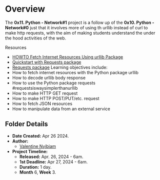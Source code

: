 # Overview #

The **0x11. Python - Network#1** project is a follow up of the **0x10. Python - Network#0**
just that it involves more of using th urllib instead of curl
to make http requests,
with the aim of making students understand the under
the hood activities of the web.

Resources
- [HOWTO Fetch Internet Resources Using urllib Package](https://docs.python.org/3/howto/urllib2.html)
- [Quickstart with Requests package](https://requests.readthedocs.io/en/latest/)
- [Requests package](https://pypi.org/project/requests/)
Learning objectives include:
- How to fetch internet resources with the Python package urllib
- How to decode urllib body response
- How to use the Python package requests #requestsiswaysimplerthanurllib
- How to make HTTP GET request
- How to make HTTP POST/PUT/etc. request
- How to fetch JSON resources
- How to manipulate data from an external service

## Folder Details ###
- **Date Created:** Apr 26 2024.
- **Author:** 
	- [Valentine Nyibiam](https.//github.com/ValentineNyibiam)
- **Project Timeline:**
  - **Released:** Apr. 26, 2024 - 6am.
  - **1st Deadline:** Apr 27, 2024 - 6am.
  - **Duration:** 1 day.
  - **Month** 6, **Week** 3.
